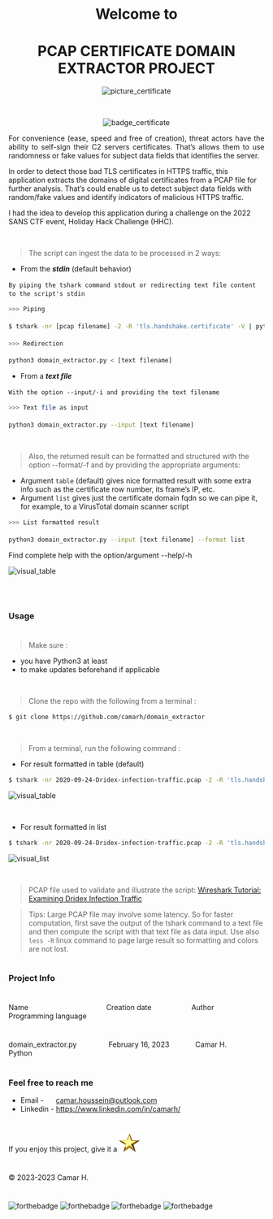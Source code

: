**<h1 align="center"> Welcome to </h1>**
<h1 align="center"><strong> PCAP CERTIFICATE DOMAIN EXTRACTOR PROJECT </strong></h1>

<p align="center">
<img src="img/illustration.png" alt="picture_certificate" width="280" height="280" />
</p>

<br/>

<p align="center">
<img src="https://img.shields.io/badge/Made%20with-Python-brightgreen"  alt="badge_certificate" width="180" height="30" />


<br/>


<p align="justify"> For convenience (ease, speed and free of creation), threat actors have the ability to self-sign their C2 servers certificates. That’s allows them to use randomness or fake values for subject data fields that identifies the server.

In order to detect those bad TLS certificates in HTTPS traffic, this application extracts the domains of digital certificates from a PCAP file for further analysis. That’s could enable us to detect subject data fields with random/fake values and identify indicators of malicious HTTPS traffic.

I had the idea to develop this application during a challenge on the 2022 SANS CTF event, Holiday Hack Challenge (HHC).

<br/>

> The script can ingest the data to be processed in 2 ways:
- From the ***stdin*** (default behavior)

`By piping the tshark command stdout or redirecting text file content to the script's stdin`

```Bash
>>> Piping

$ tshark -nr [pcap filename] -2 -R 'tls.handshake.certificate' -V | python3 domain_extractor.py

>>> Redirection

python3 domain_extractor.py < [text filename]

```

- From a ***text file***</strong>

`With the option --input/-i and providing the text filename`

```Bash
>>> Text file as input

python3 domain_extractor.py --input [text filename]

```

<br/>

> Also, the returned result can be formatted and structured with the option --format/-f and by providing the appropriate arguments:

-	Argument `table` (default) gives nice formatted result with some extra info such as the certificate row number, its frame’s IP, etc.
-	Argument `list` gives just the certificate domain fqdn so we can pipe it, for example, to a VirusTotal domain scanner script
</p>

```Bash
>>> List formatted result

python3 domain_extractor.py --input [text filename] --format list

```

Find complete help with the option/argument --help/-h

![visual_table](img/help.jpg)

<br/>

#
### Usage
#

> Make sure :
* you have Python3 at least
* to make updates beforehand if applicable

<br/>

> Clone the repo with the following from a terminal :

```Bash
$ git clone https://github.com/camarh/domain_extractor
```

<br/>

> From a terminal, run the following command :
- For result formatted in table (default)
```Bash
$ tshark -nr 2020-09-24-Dridex-infection-traffic.pcap -2 -R 'tls.handshake.certificate' -V | python3 domain_extractor.py
```
![visual_table](img/visual_table.jpg)

<br/>

- For result formatted in list
```Bash
$ tshark -nr 2020-09-24-Dridex-infection-traffic.pcap -2 -R 'tls.handshake.certificate' -V | python3 domain_extractor.py -f list
```
![visual_list](img/visual_list.jpg)


<br/>

> PCAP file used to validate and illustrate the script: [Wireshark Tutorial: Examining Dridex Infection Traffic](https://unit42.paloaltonetworks.com/wireshark-tutorial-dridex-infection-traffic/)

> Tips: Large PCAP file may involve some latency. So for faster computation, first save the output of the tshark command to a text file and then compute the script with that text file as data input. Use also `less -R` linux command to page large result so formatting and colors are not lost.

#
### Project Info
#

<div>Name &nbsp;&nbsp;&nbsp;&nbsp;&nbsp;&nbsp;&nbsp;&nbsp;&nbsp;&nbsp;&nbsp;&nbsp;&nbsp;&nbsp;&nbsp;&nbsp; &nbsp;&nbsp;&nbsp;&nbsp;&nbsp;&nbsp;&nbsp;&nbsp;&nbsp;&nbsp;&nbsp;&nbsp;&nbsp;&nbsp;&nbsp;&nbsp;&nbsp;&nbsp;&nbsp;&nbsp; Creation date&nbsp;&nbsp;&nbsp;&nbsp;&nbsp;&nbsp;&nbsp;&nbsp;&nbsp;&nbsp;&nbsp;&nbsp;&nbsp;&nbsp;&nbsp;&nbsp;&nbsp;&nbsp;&nbsp;&nbsp;Author&nbsp;&nbsp;&nbsp;&nbsp;&nbsp;&nbsp;&nbsp;&nbsp;&nbsp;&nbsp;&nbsp;&nbsp; Programming language</div>

#

<div>domain_extractor.py&nbsp;&nbsp;&nbsp;&nbsp;&nbsp;&nbsp;&nbsp;&nbsp;&nbsp;&nbsp;&nbsp;&nbsp;&nbsp;&nbsp;&nbsp;&nbsp;February 16, 2023&nbsp;&nbsp;&nbsp;&nbsp;&nbsp;&nbsp;&nbsp;&nbsp;&nbsp;&nbsp;&nbsp;&nbsp; Camar H.&nbsp;&nbsp;&nbsp;&nbsp;&nbsp;&nbsp;&nbsp;&nbsp; Python</div>

<br/>

### Feel free to reach me

- Email - &nbsp;&nbsp;&nbsp;&nbsp; <camar.houssein@outlook.com>
- Linkedin - <https://www.linkedin.com/in/camarh/>

#
If you enjoy this project, give it a
[![golden_star](img/star.png)](https://github.com/camarh/domain_extractor/stargazers)


#

© 2023-2023 Camar H.

#
![forthebadge](https://forthebadge.com/images/badges/built-with-love.svg)
![forthebadge](https://forthebadge.com/images/badges/made-with-python.svg)
![forthebadge](https://forthebadge.com/images/badges/built-with-swag.svg)
![forthebadge](https://forthebadge.com/images/badges/powered-by-coffee.svg)

